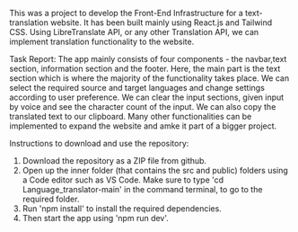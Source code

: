 This was a project to develop the Front-End Infrastructure for a text-translation website. It has been built mainly using React.js and Tailwind CSS.
Using LibreTranslate API, or any other Translation API, we can implement translation functionality to the website.

Task Report:
The app mainly consists of four components - the navbar,text section, information section and the footer.
Here, the main part is the text section which is where the majority of the functionality takes place. We can select the required source and target languages and change settings according to user preference. We can clear the input sections, given input by voice and see the character count of the input. We can also copy the translated text to our clipboard.
Many other functionalities can be implemented to expand the website and amke it part of a bigger project.

Instructions to download and use the repository:
1. Download the repository as a ZIP file from github.
2. Open up the inner folder (that contains the src and public) folders using a Code editor such as VS Code. Make sure to type 'cd Language_translator-main' in the command terminal, to go to the required folder.
3. Run 'npm install' to install the required dependencies.
4. Then start the app using 'npm run dev'.

